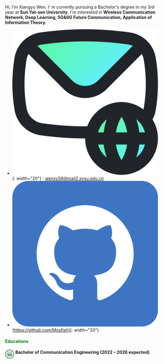 Hi, I'm Xiangyu Wen. I' m currently pursuing a Bachelor's degree in my 3rd year at **Sun Yat-sen University**. I'm interested in **Wireless Communication Network, Deep Learning, 5G&6G Future Communication, Application of Information Theory.**
- ![mail](./static/assets/img/mail.png){: width="20"} : wenxy59@mail2.sysu.edu.cn 
- ![github](./static/assets/img/git.png)[https://github.com/Mosfish]{: width="20"}

#### <span style="color: green;">**Educations**</span>

<img src="./static/assets/img/sysu_logo.png" 
     alt="sysu" 
     align='left' width=30/>
&nbsp;**Bachelor of Communication Engineering (2022 – 2026 expected)**